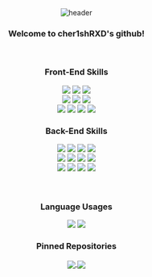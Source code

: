 <div align="center">
  <img src="https://capsule-render.vercel.app/api?type=waving&color=gradient&height=200&section=header&text=cher1shRXD&fontSize=70" alt="header"/>
</div>
<div align="center">
  <h3>Welcome to cher1shRXD's github!</h3>
</div><br>
<div align="center">
  <h3>Front-End Skills</h3>
  <img src="https://img.shields.io/badge/HTML5-E34F26?style=for-the-badge&logo=HTML5&logoColor=white" />
  <img src="https://img.shields.io/badge/CSS3-1572B6?style=for-the-badge&logo=CSS3&logoColor=white" />
  <img src="https://img.shields.io/badge/bootstrap-7952B3?style=for-the-badge&logo=bootstrap&logoColor=white" /><br>
  <img src="https://img.shields.io/badge/javascript-F7DF1E?style=for-the-badge&logo=JavaScript&logoColor=white" />
  <img src="https://img.shields.io/badge/jquery-0769AD?style=for-the-badge&logo=JQuery&logoColor=white" />
  <img src="https://img.shields.io/badge/typescript-3178C6?style=for-the-badge&logo=TypeScript&logoColor=white" /><br>
  <img src="https://img.shields.io/badge/react-61DAFB?style=for-the-badge&logo=React&logoColor=white" />
  <img src="https://img.shields.io/badge/next.js-000000?style=for-the-badge&logo=nextdotjs&logoColor=white" />
  <img src="https://img.shields.io/badge/Tailwind_CSS-38B2AC?logo=tailwind-css&logoColor=white&style=for-the-badge" />
  <img src="https://img.shields.io/badge/Styled_Components-DB7093?style=for-the-badge&logo=styled-components&logoColor=white" />
</div>
<div align="center">
  <h3>Back-End Skills</h3>
  <img src="https://img.shields.io/badge/php-777BB4?style=for-the-badge&logo=PHP&logoColor=white" />
  <img src="https://img.shields.io/badge/mysql-4479A1?style=for-the-badge&logo=MySql&logoColor=white" />
  <img src="https://img.shields.io/badge/mariadb-003545?style=for-the-badge&logo=MariaDB&logoColor=white" />
  <img src="https://img.shields.io/badge/apache-D22128?style=for-the-badge&logo=Apache&logoColor=white" /><br>
  <img src="https://img.shields.io/badge/nginx-009639?style=for-the-badge&logo=Nginx&logoColor=white" />
  <img src="https://img.shields.io/badge/linux-FCC624?style=for-the-badge&logo=Linux&logoColor=white" />
  <img src="https://img.shields.io/badge/Redis-DC382D?style=for-the-badge&logo=redis&logoColor=white" />
  <img src="https://img.shields.io/badge/phpmyadmin-6C78AF?style=for-the-badge&logo=PhpMyAdmin&logoColor=white" /><br>
  <img src="https://img.shields.io/badge/next.js-000000?style=for-the-badge&logo=nextdotjs&logoColor=white" />
  <img src="https://img.shields.io/badge/python-3670A0?style=for-the-badge&logo=python&logoColor=ffdd54" />
  <img src="https://img.shields.io/badge/FastAPI-005571?style=for-the-badge&logo=fastapi" />
  <img src="https://img.shields.io/badge/nestjs-E0234E?style=for-the-badge&logo=nestjs&logoColor=white" />
</div><br><br>
<div align="center">
  <h3>Language Usages</h3>
  <img src="https://github-readme-stats.vercel.app/api/top-langs/?username=cher1shRXD&layout=compact">
  <img src="https://github-readme-stats.vercel.app/api?username=cher1shRXD&count_private=true&show_icons=true">
</div>
<div align="center">
  <h3>Pinned Repositories</h3>
  <a href="[https://github.com/cher1shRXD/daesonamu-server](https://github.com/cher1shRXD/daesonamu-server)">
    <img align="center" src="https://github-readme-stats.vercel.app/api/pin/?username=cher1shRXD&repo=daesonamu-server" />
  </a>
  <a href="https://github.com/cher1shRXD/daesonamu-web">
    <img align="center" src="https://github-readme-stats.vercel.app/api/pin/?username=cher1shRXD&repo=daesonamu-web" />
  </a>
</div>





